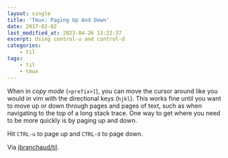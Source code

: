 ```yaml
---
layout: single
title: 'Tmux: Paging Up And Down'
date: 2017-02-02
last_modified_at: 2023-04-26 13:22:37
excerpt: Using control-u and control-d
categories:
    - til
tags:
    - til
    - tmux
---
```


When in _copy mode_ (`<prefix>[`), you can move the cursor around like you
would in vim with the directional keys (`hjkl`). This works fine until you
want to move up or down through pages and pages of text, such as when
navigating to the top of a long stack trace. One way to get where you need
to be more quickly is by paging up and down.

Hit `CTRL-u` to page up and `CTRL-d` to page down.

Via [jbranchaud/til](https://github.com/jbranchaud/til).
